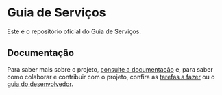 Guia de Serviços
====

Este é o repositório oficial do Guia de Serviços.

Documentação
----

Para saber mais sobre o projeto, [consulte a documentação](docs/index.md) e, para saber como colaborar e contribuir com
o projeto, confira as [tarefas a fazer][ISSUES] ou o [guia do desenvolvedor](docs/desenvolvimento.md).

[ISSUES]:https://github.com/thoughtworks/guia-de-servicos-frontend/issues
